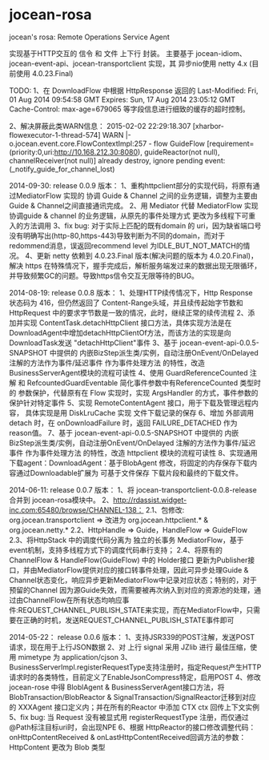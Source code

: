 jocean-rosa
===========

jocean's rosa: Remote Operations Service Agent

实现基于HTTP交互的 信令 和 文件 上下行 封装。
主要基于 jocean-idiom、jocean-event-api、jocean-transportclient 实现，其 异步nio使用 netty 4.x (目前使用 4.0.23.Final)

TODO:
  1、在 DownloadFlow 中根据 HttpResponse 返回的
    Last-Modified: Fri, 01 Aug 2014 09:54:58 GMT
    Expires: Sun, 17 Aug 2014 23:05:12 GMT
    Cache-Control: max-age=679065
  等字段信息进行细致的缓存的超时控制。
  
  2、解决屏蔽此类WARN信息： 2015-02-02 22:29:18.307 [xharbor-flowexecutor-1-thread-574]  WARN |-o.jocean.event.core.FlowContextImpl:257 - flow GuideFlow [requirement=(priority:0,uri:http://10.168.212.30:8080), guideReactor(not null), channelReceiver(not null)] already destroy, ignore pending event:(_notify_guide_for_channel_lost) 

2014-09-30:  release 0.0.9 版本：
  1、重构httpclient部分的实现代码，将原有通过MediatorFlow 实现的 协调 Guide & Channel 之间的业务逻辑，调整为主要由 Guide & Channel之间直接通讯完成。
  2、用 Mediator 代替 MediatorFlow 实现 协调guide & channel 的业务逻辑，从原先的事件处理方式 更改为多线程下可重入的方法调用
  3、fix bug: 对于实际上匹配的既有domain 的 uri，因为缺省端口号没有明确写出(http-80,https-443)导致判断为不同的domain，而对于redommend消息，误返回recommend level 为IDLE_BUT_NOT_MATCH的情况。
  4、更新 netty 依赖到 4.0.23.Final 版本(解决问题的版本为 4.0.20.Final)，解决 https 在特殊情况下，握手完成后，解析服务端发过来的数据出现无限循环，并导致频繁GC的问题。导致https信令交互无限等待的BUG。
  
2014-08-19:  release 0.0.8 版本：
  1、处理HTTP续传情况下，Http Response 状态码为 416，但仍然返回了 Content-Range头域，并且续传起始字节数和HttpRequest 中的要求字节数是一致的情况，此时，继续正常的续传流程
  2、添加并实现 ContentTask.detachHttpClient 接口方法，具体实现方法是在 DownloadAgent中增加detachHttpClientOf方法，而该方法的实现是向DownloadTask发送 "detachHttpClient"事件
  3、基于 jocean-event-api-0.0.5-SNAPSHOT 中提供的 内嵌BizStep派生类/实例，自动注册OnEvent/OnDelayed 注解的方法作为事件/延迟事件 作为事件处理方法 的特性，改造 BusinessServerAgent模块的流程可读性
  4、使用 GuardReferenceCounted 注解 和 RefcountedGuardEventable 简化事件参数中有ReferenceCounted 类型时的 参数保护，代替原有在 Flow 实现时，实现 ArgsHandler 的方式，事件参数的保护针对特定事件
  5、实现 RemoteContentAgent 接口，用于下载及管理远程内容， 具体实现是用 DiskLruCache 实现 文件下载记录的保存
  6、增加 外部调用 detach 时，在 onDownloadFailure 时，返回 FAILURE_DETACHED 作为 reason值。
  7、基于 jocean-event-api-0.0.5-SNAPSHOT 中提供的  内嵌BizStep派生类/实例，自动注册OnEvent/OnDelayed 注解的方法作为事件/延迟事件 作为事件处理方法 的特性，改造 httpclient 模块的流程可读性
  8、实现通用下载agent：DownloadAgent：基于BlobAgent 修改，将固定的内存保存下载内容通过Downloadable扩展为 可基于文件保存 下载片段和最终的下载文件。
  
2014-06-11:  release 0.0.7 版本：
  1、将 jocean-transportclient-0.0.8-release 合并到 jocean-rosa模块中。
  2、http://rdassist.widget-inc.com:65480/browse/CHANNEL-138：
     2.1、包修改: org.jocean.transportclient => 改进为 org.jocean.httpclient.* & org.jocean.netty.*
     2.2、HttpHandle => Guide，HandleFlow => GuideFlow
     2.3、将HttpStack 中的调度代码分离为 独立的长事务 MediatorFlow，基于event机制，支持多线程方式下的调度代码串行支持；
     2.4、将原有的 ChannelFlow & HandleFlow(GuideFlow) 中的 Holder接口 更新为Publisher接口，并由MediatorFlow提供对应的接口转事件处理，因此可异步处理Guide & Channel状态变化，响应异步更新MediatorFlow中记录对应状态；特别的，对于预留的Channel 因为源Guide失效，而需要被再次纳入到对应的资源池的处理，通过由ChannelFlow在所有状态均响应事件:REQUEST_CHANNEL_PUBLISH_STATE来实现，而在MediatorFlow中，只需要在正确的时机，发送REQUEST_CHANNEL_PUBLISH_STATE事件即可

2014-05-22： release 0.0.6 版本：
  1、支持JSR339的POST注解，发送POST请求，现在用于上行JSON数据
  2、对 上行 signal 采用 JZlib 进行 最佳压缩，使用 mimetype 为 application/cjson
  3、BusinessServerImpl.registerRequestType支持注册时，指定Request产生HTTP请求时的各类特性，目前定义了EnableJsonCompress特定，启用POST
  4、修改 jocean-rose 中得 BloblAgent & BusinessServerAgent接口方法，将BlobTransaction/BlobReactor & SignalTransaction/SignalReactor迁移到对应的 XXXAgent 接口定义内；并在所有的Reactor 中添加 CTX ctx 回传上下文实例
  5、fix bug: 当 Request 没有被显式用 registerRequestType 注册，而仅通过 @Path标注目标uri时，会出现NPE
  6、根据 HttpReactor的接口修改调整代码：onHttpContentReceived & onLastHttpContentReceived回调方法的参数：HttpContent 更改为 Blob 类型
